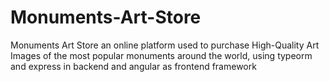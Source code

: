 # Monuments-Art-Store
Monuments Art Store an online platform used to purchase High-Quality Art Images of the most popular monuments around the world, using typeorm and express in backend and angular as frontend framework

